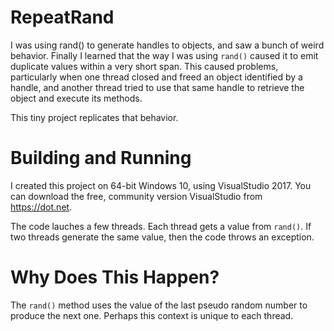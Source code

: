 # RepeatRand

I was using rand() to generate handles to objects, and saw a bunch of weird behavior. Finally I learned that the way I was using
```rand()``` caused it to emit duplicate values within a very short span. This caused problems, particularly when one thread closed and freed an object identified by a handle, and another thread tried to use that same handle to retrieve the object and execute its methods.

This tiny project replicates that behavior.

# Building and Running

I created this project on 64-bit Windows 10, using VisualStudio 2017. You can download 
the free, community version VisualStudio from https://dot.net.

The code lauches a few threads. Each thread gets a value from ```rand()```. If
two threads generate the same value, then the code throws an exception.


# Why Does This Happen?

The ```rand()``` method uses the value of the last pseudo random number to produce the next one. Perhaps this context is unique to each thread.
